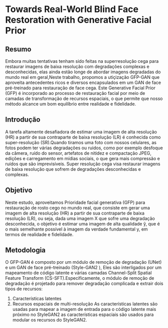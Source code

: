 # Towards Real-World Blind Face Restoration with Generative Facial Prior
## Resumo
Embora muitas tentativas tenham sido feitas na superresolução cega para restaurar imagens de baixa resolução com degradações complexas e desconhecidas, elas ainda estão longe de abordar imagens degradadas do mundo real em geral,Neste trabalho, propomos a utiçização GFP-GAN que aproveita antecedentes ricos e diversos encapsulados em um GAN de face pré-treinado para restauração de face cega. Este Generative Facial Prior (GFP) é incorporado ao processo de restauração
facial por meio de camadas de transformação de recursos espaciais, o que permite que nosso método alcance um bom equilíbrio entre
realidade e fidelidade.  
## Introdução
A tarefa altamente desafiadora de estimar uma imagem de alta resolução (HR) a partir de sua contraparte de baixa resolução (LR) é conhecida como super-resolução (SR).Quando tiramos uma foto com nossos celulares, as fotos podem ter várias degradações ou ruidos, como por exemplo desfoque da câmera, ruído do sensor, artefatos de nitidez e compactação JPEG, edições e carregamento em  mídias sociais, o que gera mais compressão e ruídos que são imprevisíveis. Super resolução cega visa restaurar imagens de baixa resolução que sofrem de degradações desconhecidas e complexas.
## Objetivo
Neste estudo, aproveitamos Prioridade facial generativa (GFP) para restauração de rosto cego no mundo real, que consiste em gerar uma imagem de alta resolução (HR) a partir de sua contraparte de baixa resolução (LR), ou seja, dada uma imagem X que sofre uma degradação desconhecida, o objetivo é estimar uma imagem de alta qualidade ŷ, que é o mais semelhante possível à imagem da verdade fundamental y, em termos de realidade e fidelidade.
## Metodologia
O GFP-GAN é composto por um módulo de remoção de degradação (UNet) e um GAN de face pré-treinado (Style-GAN2 ), Eles são interligados por um mapeamento de código latente e várias camadas Channel-Split Spatial Feature Transform (CS-SFT).Especificamente, o módulo de remoção de degradação é projetado para remover degradação complicada e extrair dois tipos de recursos:
1. Características latentes
2. Recursos espaciais de multi-resolução
As características latentes são usadas para mapear a imagem de entrada para o código latente mais próximo no StyleGAN2  as  características espaciais  são usados para modular os recursos do StyleGAN2.

